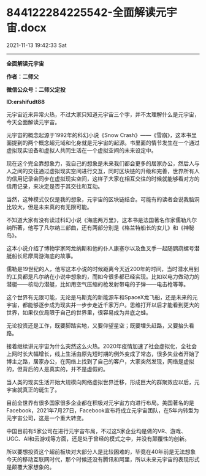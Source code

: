 # 844122284225542-全面解读元宇宙.docx

2021-11-13 19:42:33 Sat

----

__全面解读元宇宙__

__作者：二师父__

__微信公众号：二师父定投__

__ID:ershifudt88__

元宇宙近来异常火热，不过大家只知道元宇宙三个字，并不太理解什么是元宇宙，今天全面解读元宇宙。

元宇宙的概念起源于1992年的科幻小说《Snow Crash》——《雪崩》，这本书里面提到的两个概念超元域和化身就是元宇宙的起源。书里面的情节发生在一个通过虚拟现实设备和虚拟人共同生活在一个虚拟空间的未来设定中。

现在这个完全靠想象力，我自己的想象是未来我们都会更多的居家办公，然后人与人之间的交往通过虚拟现实空间进行交互，同时区块链的升级和完善，世界所有人的信用记录会同步在虚拟现实空间，这样子大家在相互交往的时候就能够看对方的信用记录，来决定是否于其交往和互动。

当然，这种模式仅仅是我的想象，元宇宙的区块链结合。可能有的读者会说我脑洞比较大，但是未来真的有无限可能。

不知道大家有没有读过科幻小说《海底两万里》，这本书是法国著名作家儒勒凡尔纳所著，他写了凡尔纳三部曲，还有两部分别是《格兰特船长的女儿》和《神秘岛》。

这本小说介绍了博物学家阿龙纳斯和他的仆人康塞尔以及鱼叉手一起随鹦鹉螺号潜艇船长尼摩周游海底的故事。

儒勒是19世纪的人，他写这本小说的时候距离今天近200年的时间，当时潜水用到的工具都是凡尔纳在小说中想象的，而如今很多都已经实现。比如以电力做动力的潜艇——核动力潜艇，比如用空气压缩的枪发射带电的子弹——电击枪等等。

这个世界有无限可能，无论是马斯克的新能源车和SpaceX龙飞船，还是未来的元宇宙，都能够逐步成为现实并一步步走近千家万户。思维打开以后才能看到更大的世界，如果仅仅局限于自己的世界里，很容易成为井底之蛙。

无论投资还是工作，既要脚踏实地，又要仰望星空；既要埋头赶路，又要抬头看路。

接着继续讲元宇宙为什么突然这么火热。2020年疫情加速了社会虚拟化，全社会上网时长大幅增长，线上生活由原先短时期的例外变成了常态，很多失业者开始了博主之路，居家办公，在网络上找到了自己的客户，大家突然发现，网络是虚拟的，但背后的人是真实的，并不是虚假的。

当人类的现实生活开始大规模向网络虚拟世界迁移，形成巨大的群聚效应以后，元宇宙就真正的诞生了。

目前全世界有很多国家很多企业都在积极对元宇宙方向进行布局。美国著名的是Facebook，2021年7月27日，Facebook宣布将成立元宇宙团队，在5年内转型为元宇宙公司，这是一个重大转变。

中国目前有5家公司在进行元宇宙布局，不过这5家企业均是做的VR、游戏、UGC、AI和云游戏等方面，还是处于曾经的模式之中，并没有颠覆性的创新。

所以要想投资这个超前板块对大部分人是比较困难的，毕竟在40年前是无法想象今天的移动互联网时代，那个时候还没有腾讯和阿里，所以未来元宇宙的表现形式是颠覆大家想象的。

